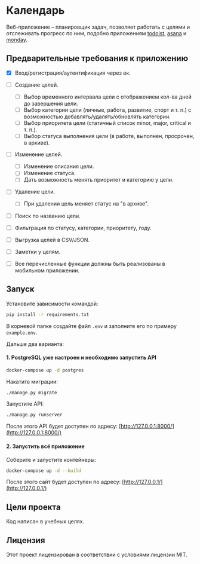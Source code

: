 # Календарь

Веб-приложение – планировщик задач, позволяет работать с целями и отслеживать прогресс по ним,
подобно приложениям [todoist](https://todoist.com/), [asana](https://app.asana.com/) и [monday](https://monday.com/).


## Предварительные требования к приложению

- [x] Вход/регистрация/аутентификация через вк.
- [ ] Создание целей.
  - [ ] Выбор временного интервала цели с отображением кол-ва дней до завершения цели.
  - [ ] Выбор категории цели (личные, работа, развитие, спорт и т. п.) с возможностью добавлять/удалять/обновлять категории.
  - [ ] Выбор приоритета цели (статичный список minor, major, critical и т. п.).
  - [ ] Выбор статуса выполнения цели (в работе, выполнен, просрочен, в архиве).
- [ ] Изменение целей.
  - [ ] Изменение описания цели.
  - [ ] Изменение статуса.
  - [ ] Дать возможность менять приоритет и категорию у цели.
- [ ] Удаление цели.
  - [ ] При удалении цель меняет статус на "в архиве".
- [ ] Поиск по названию цели.
- [ ] Фильтрация по статусу, категории, приоритету, году.
- [ ] Выгрузка целей в CSV/JSON.
- [ ] Заметки у целям.
- [ ] Все перечисленные функции должны быть реализованы в мобильном приложении.


## Запуск

Установите зависимости командой:
```sh
pip install -r requirements.txt
```

В корневой папке создайте файл `.env` и заполните его по примеру `example.env`.

Дальше два варианта:

#### 1. PostgreSQL уже настроен и необходимо запустить API

```sh
docker-compose up -d postgres
```

Накатите миграции:
```sh
./manage.py migrate
```

Запустите API:
```sh
./manage.py runserver
```

После этого API будет доступен по адресу: [http://127.0.0.1:8000/](http://127.0.0.1:8000/)

#### 2. Запустить всё приложение

Соберите и запустите контейнеры:
```sh
docker-compose up -d --build
```

После этого сайт будет доступен по адресу: [http://127.0.0.1/](http://127.0.0.1/)


## Цели проекта

Код написан в учебных целях.


## Лицензия

Этот проект лицензирован в соответствии с условиями лицензии MIT.

